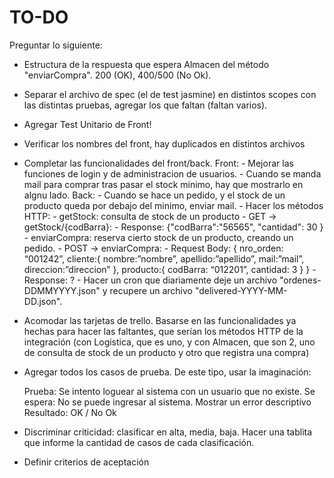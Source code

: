 # TO-DO

Preguntar lo siguiente:

- Estructura de la respuesta que espera Almacen del método "enviarCompra".
  200 (OK), 400/500 (No Ok).
- Separar el archivo de spec (el de test jasmine) en distintos scopes con las distintas pruebas, agregar los que faltan (faltan varios).
- Agregar Test Unitario de Front!
- Verificar los nombres del front, hay duplicados en distintos archivos
- Completar las funcionalidades del front/back.
  Front: - Mejorar las funciones de login y de administracion de usuarios. - Cuando se manda mail para comprar tras pasar el stock minimo, hay que mostrarlo en algnu lado.
  Back: - Cuando se hace un pedido, y el stock de un producto queda por debajo del minimo, enviar mail. - Hacer los métodos HTTP: - getStock: consulta de stock de un producto - GET -> getStock/{codBarra}: - Response: {"codBarra":"56565", "cantidad": 30 } - enviarCompra: reserva cierto stock de un producto, creando un pedido. - POST -> enviarCompra: - Request Body: {
  nro_orden: “001242”,
  cliente:{
  nombre:”nombre”,
  apellido:”apellido”,
  mail:”mail”,
  direccion:”direccion”
  },
  producto:{
  codBarra: “012201”,
  cantidad: 3
  }
  } - Response: ? - Hacer un cron que diariamente deje un archivo "ordenes-DDMMYYYY.json" y recupere un archivo "delivered-YYYY-MM-DD.json".

- Acomodar las tarjetas de trello.
  Basarse en las funcionalidades ya hechas para hacer las faltantes, que serían los métodos HTTP de la integración (con Logistica, que es uno, y con Almacen, que son 2, uno de consulta de stock de un producto y otro que registra una compra)

- Agregar todos los casos de prueba. De este tipo, usar la imaginación:

  Prueba: Se intento loguear al sistema con un usuario que no existe.
  Se espera: No se puede ingresar al sistema. Mostrar un error descriptivo
  Resultado: OK / No Ok

- Discriminar criticidad: clasificar en alta, media, baja. Hacer una tablita que informe la cantidad de casos de cada clasificación.

- Definir criterios de aceptación
